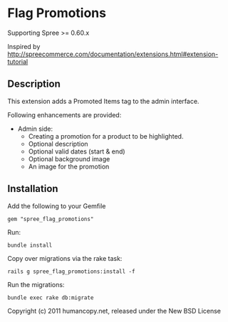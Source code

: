 # Flag Promotions

Supporting Spree >= 0.60.x

Inspired by http://spreecommerce.com/documentation/extensions.html#extension-tutorial


## Description

This extension adds a Promoted Items tag to the admin interface.

Following enhancements are provided:

* Admin side:
  * Creating a promotion for a product to be highlighted.
  * Optional description
  * Optional valid dates (start & end)
  * Optional background image
  * An image for the promotion


## Installation

Add the following to your Gemfile

    gem "spree_flag_promotions"

Run:

    bundle install

Copy over migrations via the rake task:

    rails g spree_flag_promotions:install -f

Run the migrations:

    bundle exec rake db:migrate

Copyright (c) 2011 humancopy.net, released under the New BSD License
